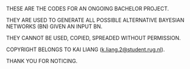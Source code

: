 THESE ARE THE CODES FOR AN ONGOING BACHELOR PROJECT. 

THEY ARE USED TO GENERATE ALL POSSIBLE ALTERNATIVE BAYESIAN NETWORKS (BN) GIVEN AN INPUT BN.

THEY CANNOT BE USED, COPIED, SPREADED WITHOUT PERMISSION.

COPYRIGHT BELONGS TO KAI LIANG (k.liang.2@student.rug.nl).

THANK YOU FOR NOTICING.

